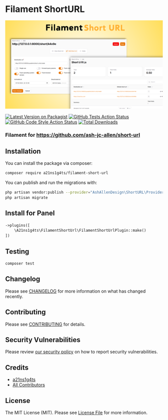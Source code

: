 # Filament ShortURL

![Art](./art.png)

[![Latest Version on Packagist](https://img.shields.io/packagist/v/a21ns1g4ts/filament-short-url.svg?style=flat-square)](https://packagist.org/packages/a21ns1g4ts/filament-short-url)
[![GitHub Tests Action Status](https://img.shields.io/github/actions/workflow/status/a21ns1g4ts/filament-short-url/run-tests.yml?branch=main&label=tests&style=flat-square)](https://github.com/a21ns1g4ts/filament-short-url/actions?query=workflow%3Arun-tests+branch%3Amain)
[![GitHub Code Style Action Status](https://img.shields.io/github/actions/workflow/status/a21ns1g4ts/filament-short-url/fix-php-code-styling.yml?branch=main&label=code%20style&style=flat-square)](https://github.com/a21ns1g4ts/filament-short-url/actions?query=workflow%3A"Fix+PHP+code+styling"+branch%3Amain)
[![Total Downloads](https://img.shields.io/packagist/dt/a21ns1g4ts/filament-short-url.svg?style=flat-square)](https://packagist.org/packages/a21ns1g4ts/filament-short-url)


### Filament for https://github.com/ash-jc-allen/short-url

## Installation

You can install the package via composer:

```bash
composer require a21ns1g4ts/filament-short-url
```

You can publish and run the migrations with:

```bash
php artisan vendor:publish --provider="AshAllenDesign\ShortURL\Providers\ShortURLProvider"
php artisan migrate
```

## Install for Panel
```php
->plugins([
    \A21ns1g4ts\FilamentShortUrl\FilamentShortUrlPlugin::make()
])
```
## Testing

```bash
composer test
```

## Changelog

Please see [CHANGELOG](CHANGELOG.md) for more information on what has changed recently.

## Contributing

Please see [CONTRIBUTING](.github/CONTRIBUTING.md) for details.

## Security Vulnerabilities

Please review [our security policy](../../security/policy) on how to report security vulnerabilities.

## Credits

- [a21ns1g4ts](https://github.com/a21ns1g4ts)
- [All Contributors](../../contributors)

## License

The MIT License (MIT). Please see [License File](LICENSE.md) for more information.
